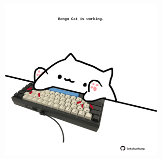 <!-- built at 25/04/2021, 06:09:05 UTC -->
<p align="center">
  <img width="500" height="500" src="./ReadmeImage.svg">
</p>
